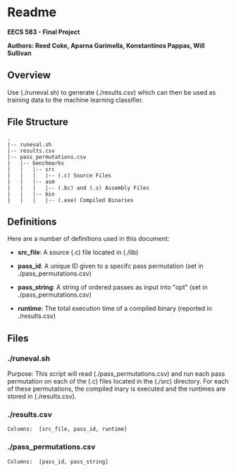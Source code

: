 Readme
======

**EECS 583 - Final Project**

**Authors: Reed Coke, Aparna Garimella, Konstantinos Pappas, Will Sullivan**

Overview
---------
Use (./runeval.sh) to generate (./results.csv) which can then be used as training data to the machine learning classifier.  




File Structure
---------------
	.
	|-- runeval.sh
	|-- results.csv
	|-- pass_permutations.csv
	|	|-- benchmarks
	|	|	|-- src 
	|	|	|	|-- (.c) Source Files
	|	|	|-- asm 
	|	|	|	|-- (.bc) and (.s) Assembly Files
	|	|	|-- bin
	|	|	|	|-- (.exe) Compiled Binaries
	 

Definitions
-----------
Here are a number of definitions used in this document:

* **src_file**:  A source (.c) file located in (./lib)

* **pass_id**:   A unique ID given to a specifc pass permutation (set in ./pass_permutations.csv)

* **pass_string**:  A string of ordered passes as input into "opt" (set in ./pass_permutations.csv)

* **runtime**:  The total execution time of a compiled binary (reported in ./results.csv)

Files
-----

### ./runeval.sh
Purpose:  This script will read (./pass_permutations.csv) and run each pass permutation on each of the (.c) files located in the (./src) directory.  For each of these permutations, the compiled inary is executed and the runtimes are stored in (./results.csv).

### ./results.csv
	Columns:  [src_file, pass_id, runtime]

### ./pass_permutations.csv
	Columns:  [pass_id, pass_string]
